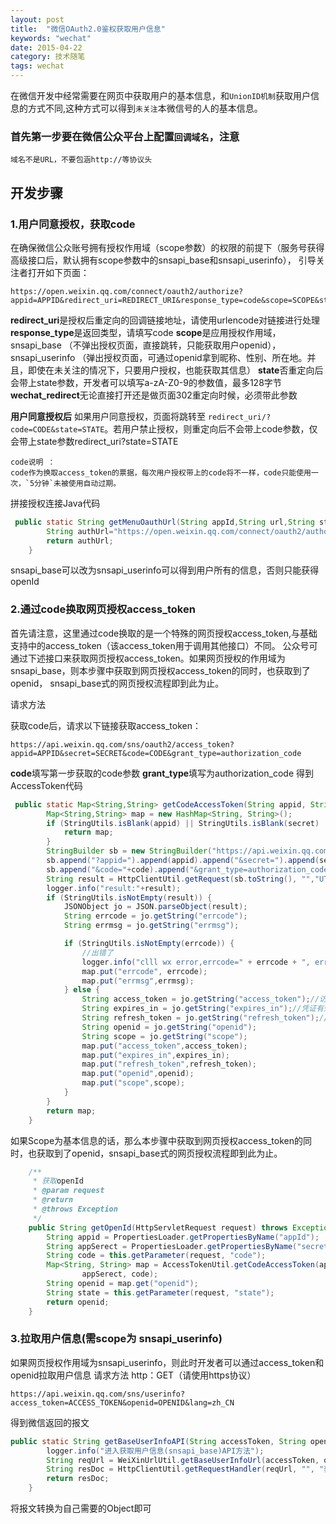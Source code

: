 ```yaml
---
layout: post
title:  "微信OAuth2.0鉴权获取用户信息"
keywords: "wechat"
date: 2015-04-22
category: 技术随笔
tags: wechat
---
```

在微信开发中经常需要在网页中获取用户的基本信息，和`UnionID机制`获取用户信息的方式不同,这种方式可以得到`未关注`本微信号的人的基本信息。

### 首先第一步要在微信公众平台上配置`回调域名`，注意

	域名不是URL，不要包涵http://等协议头	

## 开发步骤
### 1.用户同意授权，获取code
在确保微信公众账号拥有授权作用域（scope参数）的权限的前提下（服务号获得高级接口后，默认拥有scope参数中的snsapi_base和snsapi_userinfo），
引导关注者打开如下页面：

	https://open.weixin.qq.com/connect/oauth2/authorize?appid=APPID&redirect_uri=REDIRECT_URI&response_type=code&scope=SCOPE&state=STATE#wechat_redirect

**redirect_uri**是授权后重定向的回调链接地址，请使用urlencode对链接进行处理
**response_type**是返回类型，请填写code
**scope**是应用授权作用域，snsapi_base （不弹出授权页面，直接跳转，只能获取用户openid），snsapi_userinfo （弹出授权页面，可通过openid拿到昵称、性别、所在地。并且，即使在未关注的情况下，只要用户授权，也能获取其信息）
**state**否重定向后会带上state参数，开发者可以填写a-zA-Z0-9的参数值，最多128字节
**wechat_redirect**无论直接打开还是做页面302重定向时候，必须带此参数

**用户同意授权后**
如果用户同意授权，页面将跳转至 `redirect_uri/?code=CODE&state=STATE`。若用户禁止授权，则重定向后不会带上code参数，仅会带上state参数redirect_uri?state=STATE

	code说明 ：
	code作为换取access_token的票据，每次用户授权带上的code将不一样，code只能使用一次，`5分钟`未被使用自动过期。

拼接授权连接Java代码

```java
 public static String getMenuOauthUrl(String appId,String url,String state){
		String authUrl="https://open.weixin.qq.com/connect/oauth2/authorize?appid="+appId+"&redirect_uri="+url+"&response_type=code&scope=snsapi_base&state="+state+"#wechat_redirect";
		return authUrl;
	}
```
snsapi_base可以改为snsapi_userinfo可以得到用户所有的信息，否则只能获得openId
<!-- more -->
### 2.通过code换取网页授权access_token
首先请注意，这里通过code换取的是一个特殊的网页授权access_token,与基础支持中的access_token（该access_token用于调用其他接口）不同。
公众号可通过下述接口来获取网页授权access_token。如果网页授权的作用域为snsapi_base，则本步骤中获取到网页授权access_token的同时，也获取到了openid，
snsapi_base式的网页授权流程即到此为止。

请求方法

获取code后，请求以下链接获取access_token： 

	https://api.weixin.qq.com/sns/oauth2/access_token?appid=APPID&secret=SECRET&code=CODE&grant_type=authorization_code

**code**填写第一步获取的code参数
**grant_type**填写为authorization_code
得到AccessToken代码

```java
 public static Map<String,String> getCodeAccessToken(String appid, String secret, String code){
        Map<String,String> map = new HashMap<String, String>();
        if (StringUtils.isBlank(appid) || StringUtils.isBlank(secret) || StringUtils.isBlank(code)) {
            return map;
        }
        StringBuilder sb = new StringBuilder("https://api.weixin.qq.com/sns/oauth2/access_token");
        sb.append("?appid=").append(appid).append("&secret=").append(secret);
        sb.append("&code="+code).append("&grant_type=authorization_code");
        String result = HttpClientUtil.getRequest(sb.toString(), "","UTF-8", "text/html");
        logger.info("result:"+result);
        if (StringUtils.isNotEmpty(result)) {
            JSONObject jo = JSON.parseObject(result);
            String errcode = jo.getString("errcode");
            String errmsg = jo.getString("errmsg");

            if (StringUtils.isNotEmpty(errcode)) {
                //出错了
                logger.info("clll wx error,errcode=" + errcode + ", errmsg=" + errmsg);
                map.put("errcode", errcode);
                map.put("errmsg",errmsg);
            } else {
                String access_token = jo.getString("access_token");//访问凭证
                String expires_in = jo.getString("expires_in");//凭证有效时间
                String refresh_token = jo.getString("refresh_token");//用户刷新access_token
                String openid = jo.getString("openid");
                String scope = jo.getString("scope"); 
                map.put("access_token",access_token);
                map.put("expires_in",expires_in);
                map.put("refresh_token",refresh_token);
                map.put("openid",openid);
                map.put("scope",scope);
            }
        }
        return map;
    }
```

如果Scope为基本信息的话，那么本步骤中获取到网页授权access_token的同时，也获取到了openid，snsapi_base式的网页授权流程即到此为止。

```java
	/**
	 * 获取openId
	 * @param request
	 * @return
	 * @throws Exception
	 */
	public String getOpenId(HttpServletRequest request) throws Exception {
		String appid = PropertiesLoader.getPropertiesByName("appId");
		String appSerect = PropertiesLoader.getPropertiesByName("secret");
		String code = this.getParameter(request, "code");
		Map<String, String> map = AccessTokenUtil.getCodeAccessToken(appid,
				appSerect, code);
		String openid = map.get("openid");
		String state = this.getParameter(request, "state");
		return openid;
	}
```

### 3.拉取用户信息(需scope为 snsapi_userinfo)
如果网页授权作用域为snsapi_userinfo，则此时开发者可以通过access_token和openid拉取用户信息
请求方法
http：GET（请使用https协议）

	https://api.weixin.qq.com/sns/userinfo?access_token=ACCESS_TOKEN&openid=OPENID&lang=zh_CN

得到微信返回的报文

```java
public static String getBaseUserInfoAPI(String accessToken, String openId){
		logger.info("进入获取用户信息(snsapi_base)API方法");
		String reqUrl = WeiXinUrlUtil.getBaseUserInfoUrl(accessToken, openId);
		String resDoc = HttpClientUtil.getRequestHandler(reqUrl, "", "获取用户信息");
		return resDoc;
	}
```

将报文转换为自己需要的Object即可